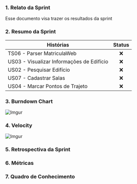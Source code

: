 ### 1. Relato da Sprint

Esse documento visa trazer os resultados da sprint 

### 2. Resumo da Sprint

| Histórias |  Status |
| ------- |  :----: |
|TS06 - Parser MatriculaWeb|:x:|
|US03 - Visualizar Informações de Edifício|:x:|
|US02 - Pesquisar Edifício|:x:|
|US07 - Cadastrar Salas|:x:|
|US04 - Marcar Pontos de Trajeto|:x:|

### 3. Burndown Chart

![Imgur](http://i.imgur.com/K53zUgd.png)

### 4. Velocity

![Imgur](http://i.imgur.com/CpDH8SB.png)

### 5. Retrospectiva da Sprint

### 6. Métricas

### 7. Quadro de Conhecimento
